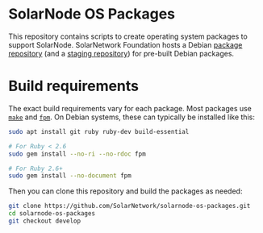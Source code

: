 # SolarNode OS Packages

This repository contains scripts to create operating system packages to support SolarNode.
SolarNetwork Foundation hosts a Debian [package repository][snf-repo] (and a [staging
repository][snf-repo-stage]) for pre-built Debian packages.

# Build requirements

The exact build requirements vary for each package. Most packages use [`make`][make] and
[`fpm`][fpm]. On Debian systems, these can typically be installed like this:

```sh
sudo apt install git ruby ruby-dev build-essential

# For Ruby < 2.6
sudo gem install --no-ri --no-rdoc fpm

# For Ruby 2.6+
sudo gem install --no-document fpm
```

Then you can clone this repository and build the packages as needed:

```sh
git clone https://github.com/SolarNetwork/solarnode-os-packages.git
cd solarnode-os-packages
git checkout develop
```

[fpm]: https://github.com/jordansissel/fpm
[make]: https://www.gnu.org/software/make/
[snf-repo]: https://debian.repo.solarnetwork.org.nz/
[snf-repo-stage]: https://debian.repo.stage.solarnetwork.org.nz/
